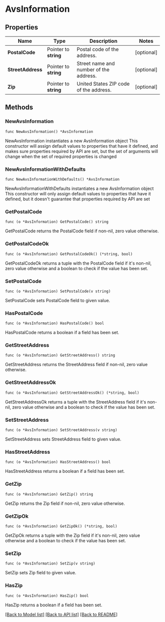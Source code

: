 # AvsInformation

## Properties

Name | Type | Description | Notes
------------ | ------------- | ------------- | -------------
**PostalCode** | Pointer to **string** | Postal code of the address. | [optional] 
**StreetAddress** | Pointer to **string** | Street name and number of the address. | [optional] 
**Zip** | Pointer to **string** | United States ZIP code of the address. | [optional] 

## Methods

### NewAvsInformation

`func NewAvsInformation() *AvsInformation`

NewAvsInformation instantiates a new AvsInformation object
This constructor will assign default values to properties that have it defined,
and makes sure properties required by API are set, but the set of arguments
will change when the set of required properties is changed

### NewAvsInformationWithDefaults

`func NewAvsInformationWithDefaults() *AvsInformation`

NewAvsInformationWithDefaults instantiates a new AvsInformation object
This constructor will only assign default values to properties that have it defined,
but it doesn't guarantee that properties required by API are set

### GetPostalCode

`func (o *AvsInformation) GetPostalCode() string`

GetPostalCode returns the PostalCode field if non-nil, zero value otherwise.

### GetPostalCodeOk

`func (o *AvsInformation) GetPostalCodeOk() (*string, bool)`

GetPostalCodeOk returns a tuple with the PostalCode field if it's non-nil, zero value otherwise
and a boolean to check if the value has been set.

### SetPostalCode

`func (o *AvsInformation) SetPostalCode(v string)`

SetPostalCode sets PostalCode field to given value.

### HasPostalCode

`func (o *AvsInformation) HasPostalCode() bool`

HasPostalCode returns a boolean if a field has been set.

### GetStreetAddress

`func (o *AvsInformation) GetStreetAddress() string`

GetStreetAddress returns the StreetAddress field if non-nil, zero value otherwise.

### GetStreetAddressOk

`func (o *AvsInformation) GetStreetAddressOk() (*string, bool)`

GetStreetAddressOk returns a tuple with the StreetAddress field if it's non-nil, zero value otherwise
and a boolean to check if the value has been set.

### SetStreetAddress

`func (o *AvsInformation) SetStreetAddress(v string)`

SetStreetAddress sets StreetAddress field to given value.

### HasStreetAddress

`func (o *AvsInformation) HasStreetAddress() bool`

HasStreetAddress returns a boolean if a field has been set.

### GetZip

`func (o *AvsInformation) GetZip() string`

GetZip returns the Zip field if non-nil, zero value otherwise.

### GetZipOk

`func (o *AvsInformation) GetZipOk() (*string, bool)`

GetZipOk returns a tuple with the Zip field if it's non-nil, zero value otherwise
and a boolean to check if the value has been set.

### SetZip

`func (o *AvsInformation) SetZip(v string)`

SetZip sets Zip field to given value.

### HasZip

`func (o *AvsInformation) HasZip() bool`

HasZip returns a boolean if a field has been set.


[[Back to Model list]](../README.md#documentation-for-models) [[Back to API list]](../README.md#documentation-for-api-endpoints) [[Back to README]](../README.md)


